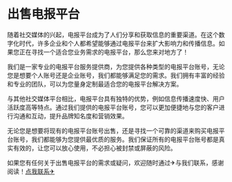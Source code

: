 # 出售电报平台

随着社交媒体的兴起，电报平台成为了人们分享和获取信息的重要渠道。在这个数字化时代，许多企业和个人都希望能够通过电报平台来扩大影响力和传播信息。如果您正在寻找一个适合您业务需求的电报平台，那么您来对地方了！

我们是一家专业的电报平台服务提供商，为您提供各种类型的电报平台账号，无论您是想要个人账号还是企业账号，我们都能够满足您的需求。我们拥有丰富的经验和专业的团队，可以为您量身定制最适合您的电报平台解决方案。

与其他社交媒体平台相比，电报平台具有独特的优势，例如信息传播速度快、用户活跃度高等特点。通过我们提供的电报平台账号，您可以更加便捷地与您的客户进行沟通和互动，提升品牌知名度和营销效果。

无论您是想要将现有的电报平台账号出售，还是寻找一个可靠的渠道来购买电报平台账号，我们都能够为您提供最优质的服务。我们保证所有的电报平台账号都是真实有效的，让您可以放心使用，不必担心被封禁或屏蔽的风险。

如果您有任何关于出售电报平台的需求或疑问，欢迎随时通过✈与我们联系，感谢阅读！[点我联系✈](https://edge.G208.com)